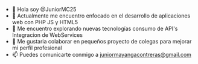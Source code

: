 - 👋 Hola soy @JuniorMC25
- 👀 Actualmente me encuentro enfocado en el desarrollo de aplicaciones web con PHP JS y HTML5
- 🌱 Me encuentro explorando nuevas tecnologías consumo de API's Integracion de WebServices
- 💞️ Me gustaria colaborar en pequeños proyecto de colegas para mejorar mi perfil profesional
- 📫 Puedes comunicarte conmigo a juniormayangacontreras@gmail.com

<!---
JuniorMC25/JuniorMC25 is a ✨ special ✨ repository because its `README.md` (this file) appears on your GitHub profile.
You can click the Preview link to take a look at your changes.
--->
